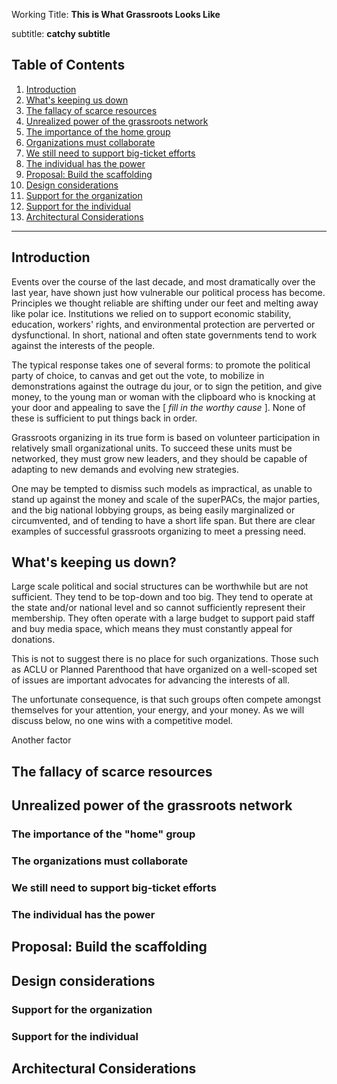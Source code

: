 

Working Title: **This is What Grassroots Looks Like** 

subtitle: **catchy subtitle**

## Table of Contents
1.  [Introduction](#introduction)
1.  [What's keeping us down](#failures_of_top_down)
1.  [The fallacy of scarce resources](#fallacy_of_scarce_resources)
1.  [Unrealized power of the grassroots network](#grassroots_network)
1.  [The importance of the home group](#home_group)
  1.  [Organizations must collaborate](#org_collaboration)
  1.  [We still need to support big-ticket efforts](#consortium_model)      
1.  [The individual has the power](#individual)
1.  [Proposal: Build the scaffolding](#proposal)
1.  [Design considerations](#design)
  1.  [Support for the organization](#org_support)
  1.  [Support for the individual](#individua_support)
1.  [Architectural Considerations](#architecture)

------

## Introduction <a name = "introduction" />
Events over the course of the last decade, and most dramatically over the last year, have shown just how vulnerable our political process has become. Principles we thought reliable are shifting under our feet and melting away like polar ice. Institutions we relied on to support economic stability, education, workers' rights, and environmental protection are perverted or dysfunctional. In short, national and often state governments tend to work against the interests of the people.

The typical response takes one of several forms:  to promote the political party of choice, to canvas and get out the vote, to mobilize in demonstrations against the outrage du jour, or to sign the petition, and give money, to the young man or woman with the clipboard who is knocking at your door and appealing to save the \[ _fill in the worthy cause_ \]. None of these is sufficient to put things back in order.

Grassroots organizing in its true form is based on volunteer participation in relatively small organizational units. To succeed these units must be networked, they must grow new leaders, and they should be capable of adapting to new demands and evolving new strategies.

One may be tempted to dismiss such models as impractical, as unable to stand up against the money and scale of the superPACs, the major parties, and the big national lobbying groups, as being easily marginalized or circumvented, and of tending to have a short life span. But there are clear examples of successful grassroots organizing to meet a pressing need.

## What's keeping us down? <a name = "failures_of_top_down" />
Large scale political and social structures can be worthwhile but are not sufficient. They tend to be top-down and too big. They tend to operate at the state and/or national level and so cannot sufficiently represent their membership.  They often operate with a large budget to support paid staff and buy media space, which means they must constantly appeal for donations.

This is not to suggest there is no place for such organizations. Those  such as ACLU or Planned Parenthood that have organized on a well-scoped set of issues are important advocates for advancing the interests of all.

The unfortunate consequence, is that such groups often compete amongst themselves for your attention, your energy, and your money. As we will discuss below, no one wins with a competitive model.

Another factor

## The fallacy of scarce resources <a name = "fallacy_of_scarce_resources" />

## Unrealized power of the grassroots network <a name = "grassroots_network" />

### The importance of the "home" group <a name = "home_group" />

### The organizations must collaborate <a name = "org_collaboration" />

### We still need to support big-ticket efforts <a name = "consortium_model" />

### The individual has the power <a name = "individual" />

## Proposal: Build the scaffolding <a name = "proposal" />

## Design considerations <a name = "design" />

### Support for the organization <a name = "org_support" />

### Support for the individual <a name = "individual_support" />

## Architectural Considerations <a name = "architecture" />

